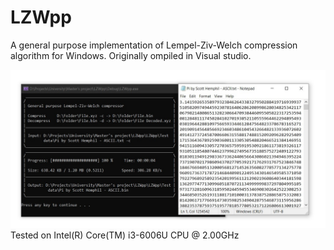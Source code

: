 # LZWpp
A general purpose implementation of Lempel-Ziv-Welch compression algorithm for Windows. 
Originally ompiled in Visual studio.

![Project demo](Project-demo.jpg)
Tested on Intel(R) Core(TM) i3-6006U CPU @ 2.00GHz
